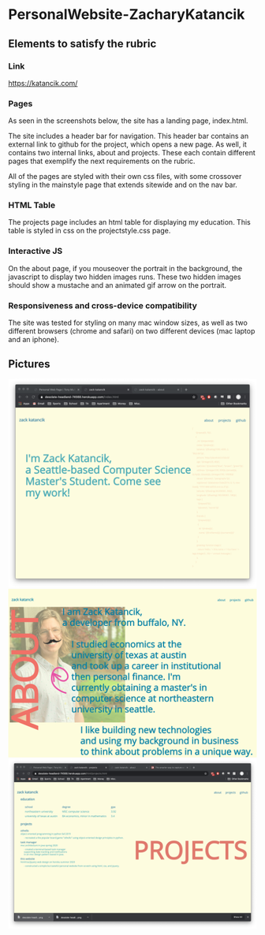 # PersonalWebsite-ZacharyKatancik

## Elements to satisfy the rubric

### Link
https://katancik.com/

### Pages
As seen in the screenshots below, the site has a landing page, index.html. 

The site includes a header bar for navigation. This header bar contains an external link to github for the project, which opens a new page. As well, it contains two internal links, about and projects. These each contain different pages that exemplify the next requirements on the rubric.

All of the pages are styled with their own css files, with some crossover styling in the mainstyle page that extends sitewide and on the nav bar.

### HTML Table
The projects page includes an html table for displaying my education. This table is styled in css on the projectstyle.css page.

### Interactive JS
On the about page, if you mouseover the portrait in the background, the javascript to display two hidden images runs. These two hidden images should show a mustache and an animated gif arrow on the portrait. 

### Responsiveness and cross-device compatibility
The site was tested for styling on many mac window sizes, as well as two different browsers (chrome and safari) on two different devices (mac laptop and an iphone).

## Pictures
![master](/readme_images/homepage.png)
![master](/readme_images/about.png)
![master](/readme_images/projects.png)
